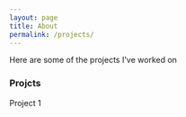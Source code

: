 ```yaml
---
layout: page
title: About
permalink: /projects/
---
```


Here are some of the projects I've worked on

### Projcts

Project 1


